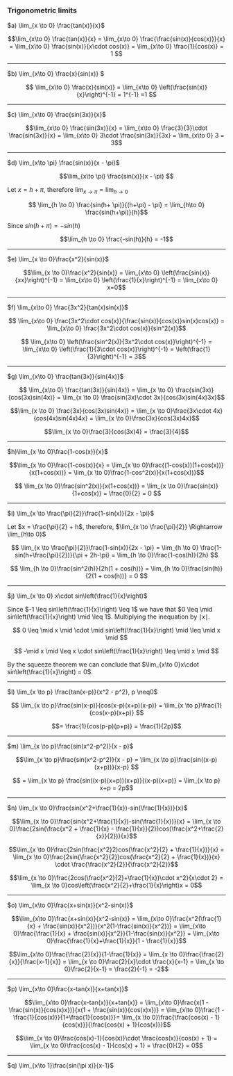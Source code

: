 <h3>Trigonometric limits</h3>

$a) \lim_{x \to 0} \frac{tan(x)}{x}$

$$\lim_{x\to 0} \frac{tan(x)}{x} = \lim_{x\to 0} \frac{\frac{sin(x)}{cos(x)}}{x} = \lim_{x\to 0} \frac{sin(x)}{x\cdot cos(x)} = \lim_{x\to 0} \frac{1}{cos(x)} = 1 $$

---

$b) \lim_{x\to 0} \frac{x}{sin(x)} $

$$ \lim_{x\to 0} \frac{x}{sin(x)} = \lim_{x\to 0} \left(\frac{sin(x)}{x}\right)^{-1} = 1^{-1} =1 $$

---

$c) \lim_{x\to 0} \frac{sin(3x)}{x}$

$$\lim_{x\to 0} \frac{sin(3x)}{x} = \lim_{x\to 0} \frac{3}{3}\cdot \frac{sin(3x)}{x} = \lim_{x\to 0} 3\cdot \frac{sin(3x)}{3x} = \lim_{x\to 0} 3 = 3$$

---

$d) \lim_{x\to \pi} \frac{sin(x)}{x - \pi}$

$$\lim_{x\to \pi} \frac{sin(x)}{x - \pi} $$

Let $x = h + \pi$, therefore $\lim_{x \to \pi} = \lim_{h \to 0}$

$$ \lim_{h \to 0} \frac{sin(h+ \pi)}{(h+\pi) - \pi} = \lim_{h\to 0} \frac{sin(h+\pi)}{h}$$

Since $sin(h+\pi) = -sin(h)$

$$\lim_{h \to 0} \frac{-sin(h)}{h} = -1$$

---

$e) \lim_{x \to 0}\frac{x^2}{sin(x)}$

$$\lim_{x \to 0}\frac{x^2}{sin(x)} = \lim_{x\to 0} \left(\frac{sin(x)}{xx}\right)^{-1} = \lim_{x\to 0} \left(\frac{1}{x}\right)^{-1} = \lim_{x\to 0} x=0$$

---

$f) \lim_{x\to 0} \frac{3x^2}{tan(x)sin(x)}$

$$ \lim_{x\to 0} \frac{3x^2\cdot cos(x)}{\frac{sin(x)}{cos(x)}sin(x)cos(x)} = \lim_{x\to 0} \frac{3x^2\cdot cos(x)}{sin^2(x)}$$

$$ \lim_{x\to 0} \left(\frac{sin^2(x)}{3x^2\cdot cos(x)}\right)^{-1} = \lim_{x\to 0} \left(\frac{1}{3\cdot cos(x)}\right)^{-1} = \left(\frac{1}{3}\right)^{-1} = 3$$

---

$g) \lim_{x\to 0} \frac{tan(3x)}{sin(4x)}$

$$ \lim_{x\to 0} \frac{tan(3x)}{sin(4x)} = \lim_{x \to 0} \frac{sin(3x)}{cos(3x)sin(4x)} = \lim_{x \to 0} \frac{sin(3x)\cdot 3x}{cos(3x)sin(4x)3x}$$

$$\lim_{x \to 0} \frac{3x}{cos(3x)sin(4x)} = \lim_{x \to 0}\frac{3x\cdot 4x}{cos(4x)sin(4x)4x} = \lim_{x \to 0}\frac{3x}{cos(3x)4x}$$

$$\lim_{x \to 0}\frac{3}{cos(3x)4} = \frac{3}{4}$$

---
$h)\lim_{x \to 0}\frac{1-cos(x)}{x}$

$$\lim_{x \to 0}\frac{1-cos(x)}{x} = \lim_{x \to 0}\frac{(1-cos(x))(1+cos(x))}{x(1+cos(x))} = \lim_{x \to 0}\frac{1-cos^2(x)}{x(1+cos(x))}$$

$$ \lim_{x \to 0}\frac{sin^2(x)}{x(1+cos(x))} = \lim_{x \to 0}\frac{sin(x)}{1+cos(x)} = \frac{0}{2} = 0 $$

---

$i) \lim_{x \to \frac{\pi}{2}}\frac{1-sin(x)}{2x - \pi}$

Let $x = \frac{\pi}{2} + h$, therefore, $\lim_{x \to \frac{\pi}{2}} \Rightarrow \lim_{h\to 0}$


$$ \lim_{x \to \frac{\pi}{2}}\frac{1-sin(x)}{2x - \pi} = \lim_{h \to 0} \frac{1-sin(h+\frac{\pi}{2})}{\pi + 2h-\pi} = \lim_{h \to 0}\frac{1-cos(h)}{2h} $$

$$ \lim_{h \to 0}\frac{sin^2(h)}{2h(1 + cos(h))} = \lim_{h \to 0}\frac{sin(h)}{2(1 + cos(h))} = 0 $$

---

$j) \lim_{x \to 0} x\cdot sin\left(\frac{1}{x}\right)$

Since $-1 \leq sin\left(\frac{1}{x}\right) \leq 1$ we have that $0 \leq \mid sin\left(\frac{1}{x}\right) \mid \leq 1$. Multiplying the inequation by $\mid x \mid$.

$$ 0 \leq \mid x \mid \cdot \mid sin\left(\frac{1}{x}\right) \mid \leq \mid x \mid $$

$$ -\mid x \mid \leq x \cdot sin\left(\frac{1}{x}\right) \leq \mid x \mid $$

By the squeeze theorem we can conclude that $\lim_{x\to 0}x\cdot sin\left(\frac{1}{x}\right) = 0$.

---

$l) \lim_{x \to p} \frac{tan(x-p)}{x^2 - p^2}, p \neq0$

$$ \lim_{x \to p}\frac{sin(x-p)}{cos(x-p)(x+p)(x-p)} = \lim_{x \to p}\frac{1}{cos(x-p)(x+p)} $$

$$= \frac{1}{cos(p-p)(p+p)} = \frac{1}{2p}$$

---

$m) \lim_{x \to p}\frac{sin(x^2-p^2)}{x - p}$

$$\lim_{x \to p}\frac{sin(x^2-p^2)}{x - p} = \lim_{x \to p}\frac{sin((x-p)(x+p))}{x-p} $$

$$ = \lim_{x \to p} \frac{sin((x-p)(x+p))(x+p)}{(x-p)(x+p)} = \lim_{x \to p} x+p = 2p$$

---

$n) \lim_{x \to 0}\frac{sin(x^2+\frac{1}{x})-sin(\frac{1}{x})}{x}$

$$\lim_{x \to 0}\frac{sin(x^2+\frac{1}{x})-sin(\frac{1}{x})}{x} = \lim_{x \to 0}\frac{2sin(\frac{x^2 + \frac{1}{x} - \frac{1}{x}}{2})cos(\frac{x^2+\frac{2}{x}}{2})}{x}$$

$$\lim_{x \to 0}\frac{2sin(\frac{x^2}2)cos(\frac{x^2}{2} + \frac{1}{x})}{x} = \lim_{x \to 0}\frac{2sin(\frac{x^2}{2})cos(\frac{x^2}{2} + \frac{1}{x})}{x} \cdot \frac{\frac{x^2}{2}}{\frac{x^2}{2}}$$

$$\lim_{x \to 0}\frac{2cos(\frac{x^2}{2}+\frac{1}{x})\cdot x^2}{x\cdot 2} = \lim_{x \to 0}cos\left(\frac{x^2}{2}+\frac{1}{x}\right)x = 0$$

---

$o) \lim_{x\to 0}\frac{x+sin(x)}{x^2-sin(x)}$

$$\lim_{x\to 0}\frac{x+sin(x)}{x^2-sin(x)} = \lim_{x\to 0}\frac{x^2(\frac{1}{x} + \frac{sin(x)}{x^2})}{x^2(1-\frac{sin(x)}{x^2})} = \lim_{x\to 0}\frac{\frac{1}{x} + \frac{sin(x)}{x^2}}{1-\frac{sin(x)}{x^2}} = \lim_{x\to 0}\frac{\frac{1}{x}+\frac{1}{x}}{1 - \frac{1}{x}}$$

$$\lim_{x\to 0}\frac{\frac{2}{x}}{1-\frac{1}{x}} = \lim_{x \to 0}\frac{\frac{2}{x}}{\frac{x-1}{x}} = \lim_{x \to 0}\frac{2}{x}\cdot \frac{x}{x-1} = \lim_{x \to 0}\frac{2}{x-1} = \frac{2}{-1} = -2$$

---

$p) \lim_{x\to 0}\frac{x-tan(x)}{x+tan(x)}$

$$\lim_{x\to 0}\frac{x-tan(x)}{x+tan(x)} = \lim_{x\to 0}\frac{x(1 - \frac{sin(x)}{cos(x)x})}{x(1 + \frac{sin(x)}{cos(x)x})} = \lim_{x\to 0}\frac{1 - \frac{1}{cos(x)}}{1+\frac{1}{cos(x)}}= \lim_{x \to 0}\frac{\frac{cos(x) - 1}{cos(x)}}{\frac{cos(x) + 1}{cos(x)}}$$

$$\lim_{x \to 0}\frac{cos(x)-1}{cos(x)}\cdot \frac{cos(x)}{cos(x) + 1} = \lim_{x \to 0}\frac{cos(x) - 1}{cos(x) + 1} = \frac{0}{2} = 0$$

---

$q) \lim_{x\to 1}\frac{sin(\pi x)}{x-1}$
